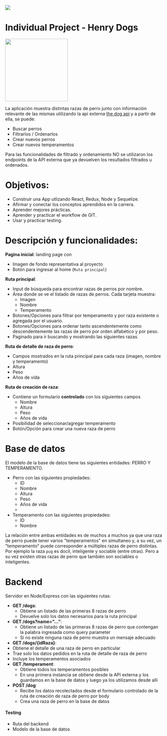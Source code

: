 <p align='left'>
    <img src='https://www.lavanguardia.com/files/image_449_220/uploads/2022/05/09/6278c6e1a7002.jpeg' </img>
</p>

# Individual Project - Henry Dogs

<p align="left">
  <img height="200" src="./Captura de pantalla de 2021-03-04 12-27-28.png" />
</p>


La aplicación muestra distintas razas de perro junto con información relevante de las mismas utilizando la api externa [the dog api](https://thedogapi.com/) y a partir de ella, se puede:

  - Buscar perros
  - Filtrarlos / Ordenarlos
  - Crear nuevos perros
  - Crear nuevos temperamentos

Para las funcionalidades de filtrado y ordenamiento NO se utilizaron los endpoints de la API externa que ya devuelven los resultados filtrados u ordenados.

# Objetivos:

- Construir una App utlizando React, Redux, Node y Sequelize.
- Afirmar y conectar los conceptos aprendidos en la carrera.
- Aprender mejores prácticas.
- Aprender y practicar el workflow de GIT.
- Usar y practicar testing.

# Descripción y funcionalidades:

__Pagina inicial__: landing page con
- Imagen de fondo representativa al proyecto
- Botón para ingresar al home (`Ruta principal`)

__Ruta principal__: 
- Input de búsqueda para encontrar razas de perros por nombre.
- Área donde se ve el listado de razas de perros. Cada tarjeta muestra:
  - Imagen
  - Nombre
  - Temperamento          
- Botones/Opciones para filtrar por temperamento y por raza existente o agregada por el usuario.
- Botones/Opciones para ordenar tanto ascendentemente como descendentemente las razas de perro por orden alfabético y por peso.
- Paginado para ir buscando y mostrando las siguientes razas.

__Ruta de detalle de raza de perro__: 
- Campos mostrados en la ruta principal para cada raza (imagen, nombre y temperamento)
- Altura
- Peso
- Años de vida

__Ruta de creación de raza__:
- Contiene un formulario __controlado__ con los siguientes campos
  - Nombre
  - Altura 
  - Peso 
  - Años de vida
- Posibilidad de seleccionar/agregar temperamento
- Botón/Opción para crear una nueva raza de perro

# Base de datos

El modelo de la base de datos tiene las siguientes entidades: PERRO Y TEMPERAMENTO.

- Perro con las siguientes propiedades:
  - ID
  - Nombre 
  - Altura 
  - Peso 
  - Años de vida
  - 
- Temperamento con las siguientes propiedades:
  - ID
  - Nombre

La relación entre ambas entidades es de muchos a muchos ya que una raza de perro puede tener varios "temperamentos" en simultaneo y, a su vez, un "temperamento" puede corresponder a múltiples razas de perro distintas. Por ejemplo la raza `pug` es docil, inteligente y sociable (entre otras). Pero a su vez existen otras razas de perro que también son sociables o inteligentes.

# Backend

Servidor en Node/Express con las siguientes rutas:

- __GET /dogs__:
  - Obtiene un listado de las primeras 8 razas de perro
  - Devuelve solo los datos necesarios para la ruta principal
- __GET /dogs?name="..."__:
  - Obtiene un listado de las primeras 8 razas de perro que contengan la palabra ingresada como query parameter
  - Si no existe ninguna raza de perro muestra un mensaje adecuado
-  __GET /dogs/{idRaza}__:
  - Obtiene el detalle de una raza de perro en particular
  - Trae solo los datos pedidos en la ruta de detalle de raza de perro
  - Incluye los temperamentos asociados
- __GET /temperament__:
  - Obtiene todos los temperamentos posibles
  - En una primera instancia se obtiene desde la API externa y los guardamos en la base de datos y luego ya los utilizamos desde allí
- __POST /dog__:
  - Recibe los datos recolectados desde el formulario controlado de la ruta de creación de raza de perro por body
  - Crea una raza de perro en la base de datos

#### Testing

- Ruta del backend
- Modelo de la base de datos
